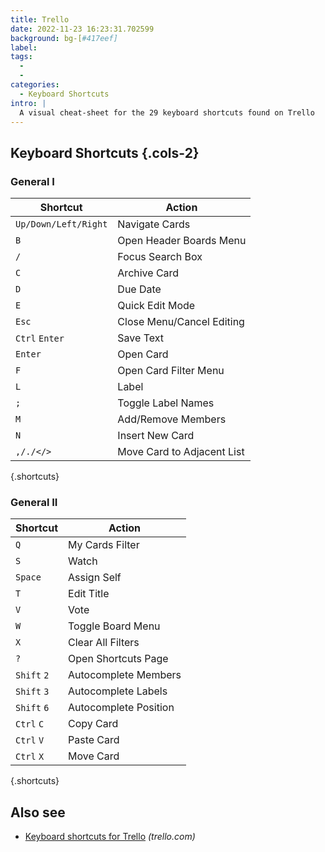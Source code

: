 ```yaml
---
title: Trello
date: 2022-11-23 16:23:31.702599
background: bg-[#417eef]
label:
tags:
  -
  -
categories:
  - Keyboard Shortcuts
intro: |
  A visual cheat-sheet for the 29 keyboard shortcuts found on Trello
---
```


## Keyboard Shortcuts {.cols-2}

### General I

| Shortcut             | Action                     |
| -------------------- | -------------------------- |
| `Up/Down/Left/Right` | Navigate Cards             |
| `B`                  | Open Header Boards Menu    |
| `/`                  | Focus Search Box           |
| `C`                  | Archive Card               |
| `D`                  | Due Date                   |
| `E`                  | Quick Edit Mode            |
| `Esc`                | Close Menu/Cancel Editing  |
| `Ctrl` `Enter`       | Save Text                  |
| `Enter`              | Open Card                  |
| `F`                  | Open Card Filter Menu      |
| `L`                  | Label                      |
| `;`                  | Toggle Label Names         |
| `M`                  | Add/Remove Members         |
| `N`                  | Insert New Card            |
| `,/./</>`            | Move Card to Adjacent List |

{.shortcuts}

### General II

| Shortcut    | Action                |
| ----------- | --------------------- |
| `Q`         | My Cards Filter       |
| `S`         | Watch                 |
| `Space`     | Assign Self           |
| `T`         | Edit Title            |
| `V`         | Vote                  |
| `W`         | Toggle Board Menu     |
| `X`         | Clear All Filters     |
| `?`         | Open Shortcuts Page   |
| `Shift` `2` | Autocomplete Members  |
| `Shift` `3` | Autocomplete Labels   |
| `Shift` `6` | Autocomplete Position |
| `Ctrl` `C`  | Copy Card             |
| `Ctrl` `V`  | Paste Card            |
| `Ctrl` `X`  | Move Card             |

{.shortcuts}

## Also see

- [Keyboard shortcuts for Trello](https://trello.com/shortcuts) _(trello.com)_
